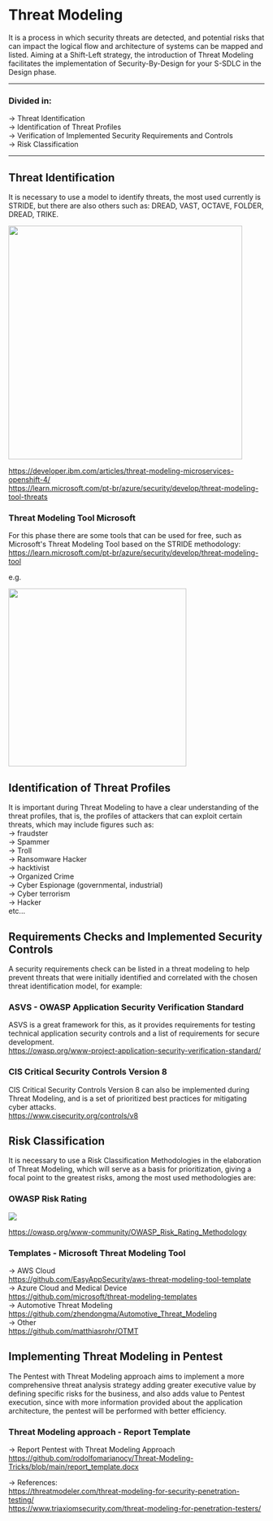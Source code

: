 # Threat Modeling

It is a process in which security threats are detected, and potential risks that can impact the logical flow and architecture of systems can be mapped and listed. Aiming at a Shift-Left strategy, the introduction of Threat Modeling facilitates the implementation of Security-By-Design for your S-SDLC in the Design phase.

---
### Divided in:
-> Threat Identification  
-> Identification of Threat Profiles  
-> Verification of Implemented Security Requirements and Controls  
-> Risk Classification  

---

## Threat Identification
It is necessary to use a model to identify threats, the most used currently is STRIDE, but there are also others such as: DREAD, VAST, OCTAVE, FOLDER, DREAD, TRIKE.

<a href="https://developer.ibm.com/developer/default/articles/threat-modeling-microservices-openshift-4/images/STRIDE.png" > 

<img height="460em" src="https://developer.ibm.com/developer/default/articles/threat-modeling-microservices-openshift-4/images/STRIDE.png" />
</a>

https://developer.ibm.com/articles/threat-modeling-microservices-openshift-4/  
https://learn.microsoft.com/pt-br/azure/security/develop/threat-modeling-tool-threats  

### Threat Modeling Tool Microsoft
For this phase there are some tools that can be used for free, such as Microsoft's Threat Modeling Tool based on the STRIDE methodology:  
https://learn.microsoft.com/pt-br/azure/security/develop/threat-modeling-tool  

e.g.  

<img height=350em src="https://user-images.githubusercontent.com/54555784/193932981-65206db9-0c47-415a-a668-ac9ef8dfb287.png" />

## Identification of Threat Profiles
It is important during Threat Modeling to have a clear understanding of the threat profiles, that is, the profiles of attackers that can exploit certain threats, which may include figures such as:  
-> fraudster  
-> Spammer  
-> Troll  
-> Ransomware Hacker  
-> hacktivist  
-> Organized Crime  
-> Cyber Espionage (governmental, industrial)  
-> Cyber terrorism  
-> Hacker  
etc...

## Requirements Checks and Implemented Security Controls
A security requirements check can be listed in a threat modeling to help prevent threats that were initially identified and correlated with the chosen threat identification model, for example:

### ASVS - OWASP Application Security Verification Standard 
ASVS is a great framework for this, as it provides requirements for testing technical application security controls and a list of requirements for secure development.  
https://owasp.org/www-project-application-security-verification-standard/  

### CIS Critical Security Controls Version 8  
CIS Critical Security Controls Version 8 can also be implemented during Threat Modeling, and is a set of prioritized best practices for mitigating cyber attacks.  
https://www.cisecurity.org/controls/v8  

## Risk Classification
It is necessary to use a Risk Classification Methodologies in the elaboration of Threat Modeling, which will serve as a basis for prioritization, giving a focal point to the greatest risks, among the most used methodologies are:

### OWASP Risk Rating  
<img src="https://user-images.githubusercontent.com/54555784/193935884-c7d448b2-20e0-4c8f-9b72-a191d370c4dc.png" />

https://owasp.org/www-community/OWASP_Risk_Rating_Methodology  

### Templates - Microsoft Threat Modeling Tool 
-> AWS Cloud  
https://github.com/EasyAppSecurity/aws-threat-modeling-tool-template  
-> Azure Cloud and Medical Device  
https://github.com/microsoft/threat-modeling-templates  
-> Automotive Threat Modeling  
https://github.com/zhendongma/Automotive_Threat_Modeling  
-> Other  
https://github.com/matthiasrohr/OTMT  

## Implementing Threat Modeling in Pentest
The Pentest with Threat Modeling approach aims to implement a more comprehensive threat analysis strategy adding greater executive value by defining specific risks for the business, and also adds value to Pentest execution, since with more information provided about the application architecture, the pentest will be performed with better efficiency.

### Threat Modeling approach - Report Template
-> Report Pentest with Threat Modeling Approach  
https://github.com/rodolfomarianocy/Threat-Modeling-Tricks/blob/main/report_template.docx  

-> References:  
https://threatmodeler.com/threat-modeling-for-security-penetration-testing/  
https://www.triaxiomsecurity.com/threat-modeling-for-penetration-testers/
